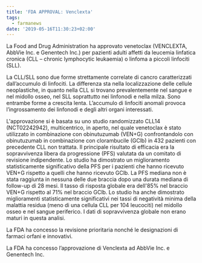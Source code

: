 ```yaml
---
title: 'FDA APPROVAL: Venclexta'
tags:
  - farmanews
date: '2019-05-16T11:30:23+02:00'
---
```

La Food and Drug Administration ha approvato venetoclax (VENCLEXTA, AbbVie Inc. e Genentech Inc.) per pazienti adulti affetti da leucemia linfatica cronica (CLL – chronic lymphocytic leukaemia) o linfoma a piccoli linfociti (SLL).

La CLL/SLL sono due forme strettamente correlate di cancro caratterizzati dall’accumulo di linfociti. La differenza sta nella localizzazione delle cellule neoplastiche, in quanto nella CLL si trovano prevalentemente nel sangue e nel midollo osseo, nel SLL soprattutto nei linfonodi e nella milza. Sono entrambe forme a crescita lenta. L’accumulo di linfociti anomali provoca l’ingrossamento dei linfonodi e degli altri organi interessati.

L'approvazione si è basata su uno studio randomizzato CLL14 (NCT02242942), multicentrico, in aperto, nel quale venetoclax è stato utilizzato in combinazione con obinutuzumab (VEN+G) confrontandolo con obinutuzumab in combinazione con clorambucile (GClb) in 432 pazienti con precedente CLL non trattata. Il principale risultato di efficacia era la sopravvivenza libera da progressione (PFS) valutata da un comitato di revisione indipendente. Lo studio ha dimostrato un miglioramento statisticamente significativo della PFS per i pazienti che hanno ricevuto VEN+G rispetto a quelli che hanno ricevuto GClb. La PFS mediana non è stata raggiunta in nessuna delle due braccia dopo una durata mediana di follow-up di 28 mesi. Il tasso di risposta globale era dell'85% nel braccio VEN+G rispetto al 71% nel braccio GClb. Lo studio ha anche dimostrato miglioramenti statisticamente significativi nei tassi di negatività minima della malattia residua (meno di una cellula CLL per 104 leucociti) nel midollo osseo e nel sangue periferico. I dati di sopravvivenza globale non erano maturi in questa analisi.

La FDA ha concesso la revisione prioritaria nonché le designazioni di farmaci orfani e innovativi. 

La FDA ha concesso l’approvazione di Venclexta ad AbbVie Inc. e Genentech Inc.
